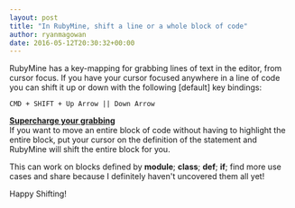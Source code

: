 ```yaml
---
layout: post
title: "In RubyMine, shift a line or a whole block of code"
author: ryanmagowan
date: 2016-05-12T20:30:32+00:00
---
```


RubyMine has a key-mapping for grabbing lines of text in the editor, from cursor focus.
If you have your cursor focused anywhere in a line of code you can shift it up or down with the following [default] key bindings:

``` CMD + SHIFT + Up Arrow || Down Arrow ```

<b><u>Supercharge your grabbing</u></b><br>
If you want to move an entire block of code without having to highlight the entire block, put your cursor on the definition of the statement and RubyMine will shift the entire block for you.

This can work on blocks defined by <b>module</b>; <b>class</b>; <b>def</b>; <b>if</b>; find more use cases and share because I definitely haven't uncovered them all yet!

Happy Shifting!

